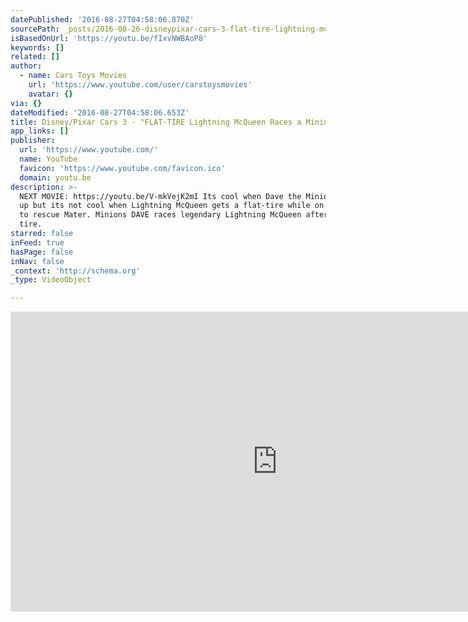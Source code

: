 ```yaml
---
datePublished: '2016-08-27T04:58:06.870Z'
sourcePath: _posts/2016-08-26-disneypixar-cars-3-flat-tire-lightning-mcqueen-races-a-m.md
isBasedOnUrl: 'https://youtu.be/fIxvNWBAoP8'
keywords: []
related: []
author:
  - name: Cars Toys Movies
    url: 'https://www.youtube.com/user/carstoysmovies'
    avatar: {}
via: {}
dateModified: '2016-08-27T04:58:06.653Z'
title: Disney/Pixar Cars 3 - "FLAT-TIRE Lightning McQueen Races a Minion | Race
app_links: []
publisher:
  url: 'https://www.youtube.com/'
  name: YouTube
  favicon: 'https://www.youtube.com/favicon.ico'
  domain: youtu.be
description: >-
  NEXT MOVIE: https://youtu.be/V-mkVejK2mI Its cool when Dave the Minion shows
  up but its not cool when Lightning McQueen gets a flat-tire while on a mission
  to rescue Mater. Minions DAVE races legendary Lightning McQueen after a flat
  tire.
starred: false
inFeed: true
hasPage: false
inNav: false
_context: 'http://schema.org'
_type: VideoObject

---
```

<iframe src="https://cdn.embedly.com/widgets/media.html?src=https%3A%2F%2Fwww.youtube.com%2Fembed%2FfIxvNWBAoP8%3Ffeature%3Doembed&amp;url=http%3A%2F%2Fwww.youtube.com%2Fwatch%3Fv%3DfIxvNWBAoP8&amp;image=https%3A%2F%2Fi.ytimg.com%2Fvi%2FfIxvNWBAoP8%2Fhqdefault.jpg&amp;key=b7d04c9b404c499eba89ee7072e1c4f7&amp;type=text%2Fhtml&amp;schema=youtube" width="854" height="480" scrolling="no" frameborder="0" allowfullscreen="" style=""></iframe>